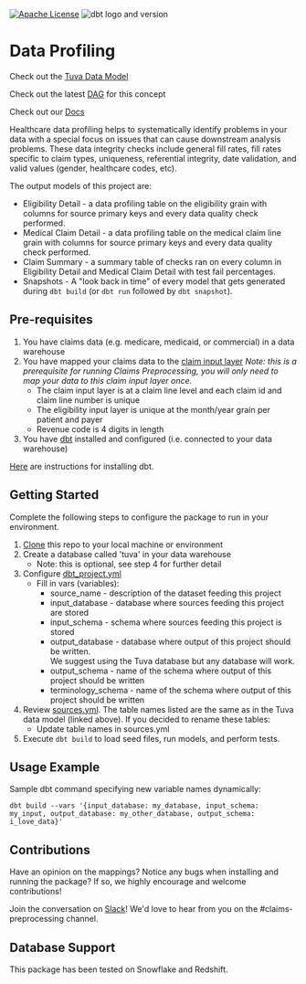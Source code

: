 [![Apache License](https://img.shields.io/badge/License-Apache%202.0-blue.svg)](https://opensource.org/licenses/Apache-2.0) ![dbt logo and version](https://img.shields.io/static/v1?logo=dbt&label=dbt-version&message=1.x&color=orange)

# Data Profiling

Check out the [Tuva Data Model](https://docs.google.com/spreadsheets/d/1NuMEhcx6D6MSyZEQ6yk0LWU0HLvaeVma8S-5zhOnbcE/edit#gid=1991587675)

Check out the latest [DAG](https://tuva-health.github.io/data_profiling/#!/overview?g_v=1) for this concept

Check out our [Docs](http://thetuvaproject.com/)

Healthcare data profiling helps to systematically identify problems in your data with a special focus on issues that can cause downstream analysis problems.
These data integrity checks include general fill rates, fill rates specific to claim types, uniqueness, referential integrity, date validation, and valid values (gender, healthcare codes, etc).

The output models of this project are:

* Eligibility Detail - a data profiling table on the eligibility grain with columns for source primary keys and every data quality check performed.
* Medical Claim Detail - a data profiling table on the medical claim line grain with columns for source primary keys and every data quality check performed.
* Claim Summary - a summary table of checks ran on every column in Eligibility Detail and Medical Claim Detail with test fail percentages.
* Snapshots - A "look back in time" of every model that gets generated during `dbt build` (or `dbt run` followed by `dbt snapshot`). 

## Pre-requisites
1. You have claims data (e.g. medicare, medicaid, or commercial) in a data warehouse
2. You have mapped your claims data to the [claim input layer](https://docs.google.com/spreadsheets/d/1NuMEhcx6D6MSyZEQ6yk0LWU0HLvaeVma8S-5zhOnbcE/edit?usp=sharing)
   *Note: this is a prerequisite for running Claims Preprocessing, you will only need to map your data to this claim input layer once.*
    - The claim input layer is at a claim line level and each claim id and claim line number is unique
    - The eligibility input layer is unique at the month/year grain per patient and payer
    - Revenue code is 4 digits in length
4. You have [dbt](https://www.getdbt.com/) installed and configured (i.e. connected to your data warehouse)

[Here](https://docs.getdbt.com/dbt-cli/installation) are instructions for installing dbt.

## Getting Started
Complete the following steps to configure the package to run in your environment.

1. [Clone](https://docs.github.com/en/repositories/creating-and-managing-repositories/cloning-a-repository) this repo to your local machine or environment
2. Create a database called 'tuva' in your data warehouse
    - Note: this is optional, see step 4 for further detail
3. Configure [dbt_project.yml](/dbt_project.yml)
    - Fill in vars (variables):
        - source_name - description of the dataset feeding this project
        - input_database - database where sources feeding this project are stored
        - input_schema - schema where sources feeding this project is stored
        - output_database - database where output of this project should be written.  
        We suggest using the Tuva database but any database will work.
        - output_schema - name of the schema where output of this project should be written
        - terminology_schema - name of the schema where output of this project should be written
4. Review [sources.yml](models/sources.yml).  The table names listed are the same as in the Tuva data model (linked above).  If you decided to rename these tables:
    - Update table names in sources.yml
5. Execute `dbt build` to load seed files, run models, and perform tests.

## Usage Example
Sample dbt command specifying new variable names dynamically:

```
dbt build --vars '{input_database: my_database, input_schema: my_input, output_database: my_other_database, output_schema: i_love_data}'
```

## Contributions
Have an opinion on the mappings? Notice any bugs when installing and running the package? 
If so, we highly encourage and welcome contributions! 

Join the conversation on [Slack](https://tuvahealth.slack.com/ssb/redirect#/shared-invite/email)!  We'd love to hear from you on the #claims-preprocessing channel.

## Database Support
This package has been tested on Snowflake and Redshift.
